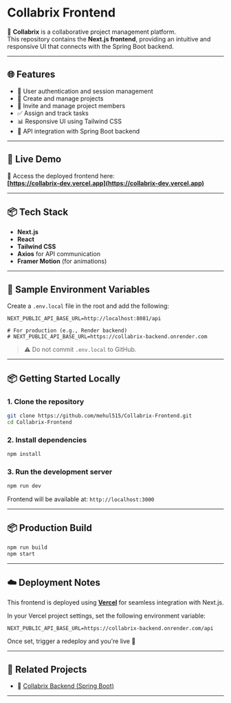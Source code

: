 # Collabrix Frontend

🎯 **Collabrix** is a collaborative project management platform.  
This repository contains the **Next.js frontend**, providing an intuitive and responsive UI that connects with the Spring Boot backend.

---

## 🌐 Features

- 🔐 User authentication and session management  
- 🧩 Create and manage projects  
- 👥 Invite and manage project members  
- ✅ Assign and track tasks  
- 📊 Responsive UI using Tailwind CSS  
- 🔗 API integration with Spring Boot backend  

---

## 🚀 Live Demo

🔗 Access the deployed frontend here:  
**[https://collabrix-dev.vercel.app](https://collabrix-dev.vercel.app)**

---

## 📦 Tech Stack

- **Next.js**
- **React**
- **Tailwind CSS**
- **Axios** for API communication
- **Framer Motion** (for animations)

---

## 🔐 Sample Environment Variables

Create a `.env.local` file in the root and add the following:

```env
NEXT_PUBLIC_API_BASE_URL=http://localhost:8081/api

# For production (e.g., Render backend)
# NEXT_PUBLIC_API_BASE_URL=https://collabrix-backend.onrender.com
````

> ⚠️ Do not commit `.env.local` to GitHub.

---

## 📦 Getting Started Locally

### 1. Clone the repository

```bash
git clone https://github.com/mehul515/Collabrix-Frontend.git
cd Collabrix-Frontend
```

### 2. Install dependencies

```bash
npm install
```

### 3. Run the development server

```bash
npm run dev
```

Frontend will be available at: `http://localhost:3000`

---

## 📦 Production Build

```bash
npm run build
npm start
```

---

## ☁️ Deployment Notes

This frontend is deployed using [**Vercel**](https://vercel.com/) for seamless integration with Next.js.

In your Vercel project settings, set the following environment variable:

```env
NEXT_PUBLIC_API_BASE_URL=https://collabrix-backend.onrender.com/api
```

Once set, trigger a redeploy and you're live 🎉


---

## 🔗 Related Projects

* 🧠 [Collabrix Backend (Spring Boot)](https://github.com/mehul515/Collabrix-Backend)

---
